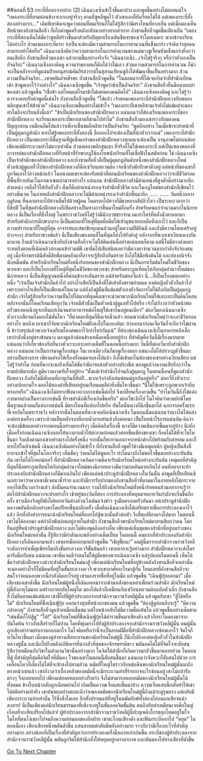 ##ตอนที่ 53 กระบี่ที่ออกจากปาก (2)
เฉินฉางเซิงเข้าใจขึ้นมาบ้าง และพูดขึ้นอย่างไม่ค่อยแน่ใจ “เพลงกระบี่ที่สามค่อนข้างจะยากอยู่จริงๆ ตามที่ซูหลีพูดไว้ ตัวเขาเองก็ยังเรียนไม่ได้ แต่เพลงกระบี่ทั้งสองอย่างแรก...”
เดิมทีเขาคิดจะพูดว่าตอนที่ตนเรียนก็ไม่ได้รู้สึกว่ามีตรงไหนที่ยากเย็น แต่เมื่อมองเห็นสีหน้าของถังซานสือลิ่ว ก็เก็บคำพูดครึ่งหลังกลับมาอย่างยากลำบาก
ถังซานสือลิ่วพูดขึ้นเสียงเย็น “เพลงกระบี่ที่สองเห็นได้ชัดว่าซูหลีสร้างขึ้นมาสำหรับปัญหาเรื่องเส้นชีพจรของเจ้าโดยเฉพาะ พวกข้าจะเรียนได้อย่างไร ส่วนเพลงกระบี่แรก จำเป็นจะต้องมีความสามารถในการคำนวณที่แข็งแกร่ง เจ้าคิดว่าทุกคนสามารถทำได้หรือ”
เฉินฉางเซิงคิดว่าความสามารถในการคำนวณของแม่นางชูเจี้ยนยังแข็งแกร่งยิ่งกว่าตนเสียอีก
ถังซานสือลิ่วมองเขา แล้วถามขึ้นอย่างจริงจัง “เฉินฉางเซิง...เจ้าไม่รู้จริงๆ หรือว่าตัวเองเป็นอัจฉริยะ”
เฉินฉางเซิงลองคิดดู ความจำของตนก็นับได้ว่าไม่เลว ส่วนความสามารถในการคำนวณ ก็น่าจะเป็นหลังจากที่ดูแผ่นป้ายอนุสรณ์คัมภีร์สวรรค์ในสุสานเทียนซูถึงได้พัฒนาขึ้นเป็นอย่างมาก ส่วนความเป็นอัจฉริยะ...เขาพลันส่ายศีรษะ
ถังซานสือลิ่วพูดขึ้น “ในตอนแรกที่ได้เจอกับเจ้าที่สำนักเทียนเต้า ข้าพูดเอาไว้ว่าอย่างไร”
เฉินฉางเซิงพูดขึ้น “เจ้าพูดว่าข้าเป็นอัจฉริยะ”
ถังซานสือลิ่วยื่นมือมาตบบ่าของเขา แล้วพูดขึ้น “เชื่อข้า แต่ไหนแต่ไรมาข้าไม่เคยมองคนผิดไป”
เฉินฉางเซิงลองคิดดู และไม่รู้ว่าควรจะตอบรับคำพูดนี้เช่นไร
ถังซานสือลิ่วพูดขึ้น “ใช่แล้ว เจ้าสอนเพลงกระบี่สำนักฝึกหลวงกับพลองพลิกขุนเขาให้ข้าด้วย”
เฉินฉางเซิงถามขึ้นอย่างไม่เข้าใจ “เพลงกระบี่เขาหลีซานเจ้ายังไม่แม้แต่จะมอง ทำไมถึงจะเรียนสิ่งนี้เล่า”
“ข้าเป็นนักเรียนของสำนักฝึกหลวง แน่นอนว่าก็ต้องเรียนเพลงกระบี่ของสำนักฝึกหลวง จะเรียนเพลงกระบี่ของเขาหลีซานไปทำไม” ถังซานสือลิ่วมองเขาราวกับมองคนปัญญาอ่อน เหมือนลืมไปแล้วว่าเพิ่งจะชื่นชมอีกฝ่ายว่าเป็นอัจฉริยะ “พูดอีกอย่าง ในเมื่อข้าจะทำหน้าที่เป็นผู้คุมกฎสำนัก หากไม่รู้เพลงกระบี่ทั้งสองนี้ ลือออกไปจะต้องเป็นที่น่าหัวเราะแน่”
เพลงกระบี่สำนักฝึกหลวง เป็นเพลงกระบี่พื้นฐานที่ผู้แข็งแกร่งของสำนักฝึกหลวงทุกคนจะต้องเป็น อานุภาพไม่อ่อนด้อย เพียงแต่มีกระบวนท่าไม่มากเท่านั้น
ส่วนพลองพลิกขุนเขา ที่จริงก็ไม่ใช่เพลงกระบี่ แต่เป็นเพลงพลองที่อาจารย์ของสำนักฝึกหลวงที่รับหน้าที่รักษากฎใช้ลงโทษนักเรียนที่ไม่เชื่อฟังในสมัยก่อน
ใช่ เฉินฉางเซิงเป็นเจ้าสำนักของสำนักฝึกหลวง และถังซานสือลิ่วก็เป็นผู้คุมกฎอันดับหนึ่งของสำนักฝึกหลวงใหม่ หัวหน้าผู้ดูแลทั่วไปของสำนักฝึกหลวงก็คือเซวียนหยวนผ้อ เจ๋อซิ่วยังพักรักษาตัวอยู่ แต่หน้าที่ของเขาก็ถูกจัดเอาไว้ล่วงหน้าแล้ว ในอนาคตเขาจะต้องรับหน้าที่สอนนักเรียนของสำนักฝึกหลวงว่าจะมีชีวิตรอดที่พื้นที่ราบหิมะในอาณาเขตเผ่ามารอย่างไร แน่นอน สำนักฝึกหลวงยังมีตำแหน่งที่สูงศักดิ์อย่างมากอีกตำแหน่ง เหลือไว้ให้กับลั่วลั่ว นั่นก็คือตำแหน่งรองเจ้าสำนักชั่วชีวิต และในกฎใหม่ของสำนักก็เขียนไว้อย่างชัดเจน ในภายหลังสำนักฝึกหลวงจะไม่มีตำแหน่งรองเจ้าสำนักขึ้นมาอีก
......
......
วันหนึ่งกลางฤดูร้อน ที่นอกตรอกไป่ฮวาเต็มไปด้วยผู้คน ในตรอกไป่ฮวาก็มีธงหลากสีปลิวไสว
เป็นระยะเวลากว่ายี่สิบปี ในที่สุดสำนักฝึกหลวงก็เปิดอย่างเป็นทางการขึ้นมาใหม่อีกครั้ง
สำหรับคนแก่จำนวนมากในนิกายหลวง นี่เป็นเรื่องที่ยิ่งใหญ่ ในพระราชวังหลีไม่รู้ว่ามีนักบวชชราจำนวนเท่าไหร่ที่หลั่งน้ำตาออกมา
สำหรับสำนักการศึกษากลาง นี่เป็นมรดกที่ใหญ่ที่สุดที่อดีตใต้เท้ามุขนายกเหลือทิ้งเอาไว้ และก็เป็นความปรารถนาที่ใหญ่ที่สุด อาจารย์และสมาชิกทุกคนล้วนอยู่ในความปีติยินดี และยังมีความโศกเศร้าอยู่บ้างจางๆ
สำหรับราชวงศ์แล้ว นี่เป็นเสียงของตนที่ในที่สุดก็ส่งไปยังต้าลู่ หลังจากที่พวกเขาเงียบเหงากันมานาน ถึงแม้ว่าเฉินฉางเซิงกับถังซานสือลิ่วจะไม่ได้คิดเช่นนี้อย่างแน่นอนก็ตาม แต่นี่ไม่มีทางส่งผลกระทบถึงตอนที่เฉินหลิวอ๋องมาเข้าร่วมพิธี เขาลืมไปเสียสนิทเลยว่ามีดวงตาจำนวนมากกำลังจับจ้องตนอยู่ เมื่อจักรพรรดินีศักดิ์สิทธิ์ตามหลังมาก็อาจจะรู้สึกถึงอันตราย ถึงได้ใช้มือพิงต้นไม้ และปลงอนิจจังนับหมื่นพัน
สำหรับนักเรียนใหม่ทั้งหนึ่งร้อยคนของสำนักฝึกหลวง นี่เป็นการเริ่มต้มใหม่ในชีวิตของพวกเขา และก็เป็นโอกาสที่ใหญ่ที่สุดในชีวิตของพวกเขา
สำหรับตระกูลเทียนไห่กับกลุ่มอำนาจใหม่ของนิกายหลวง นี่เป็นสัญญาณหนึ่งที่ค่อนข้างจะอันตราย
แต่สำหรับม่ออวี่แล้ว นี่...ก็เป็นเรื่องตลกอย่างหนึ่ง
“เจ้าเป็นเจ้าสำนักก็แล้วไป อย่างไรเสียก็เป็นสิ่งที่ใต้เท้าสังฆราชกำหนด องค์หญิงลั่วลั่วก็แล้วไป เพราะอย่างไรเสียก็เป็นเพียงแค่ในนาม แต่ถังถังผู้นั้นที่แม้แต่ตัวเองยังจัดการไม่ได้ถึงกับเป็นผู้คุมกฎสำนัก เจ้าไม่รู้สึกหรือว่าความเป็นไปได้มากที่สุดคือเขาจะนำพาพวกนักเรียนใหม่ให้เละเทะเป็นดินโคลน หลังจากนั้นก็โดดเรียนเสียทุกวัน เจ้าหมีตัวนั้นเป็นหัวหน้าผู้ดูแลทั่วไปหรือ เจ้าไม่กังวลว่าหัวหน้าพ่อครัวของหอเฉิงหูจะเห็นแก่เงินจนทำอาหารหม้อใหญ่ให้เขากินอยู่คนเดียว”
ม่ออวี่มองเฉินฉางเซิง หัวเราะเสียจนกิ่งดอกไม้สั่นไหว “ที่น่าตลกที่สุดก็คือเจ๋อซิ่วแล้ว สอนพวกนักเรียนใหม่ว่าจะเอาชีวิตรอดอย่างไร พอถึงเวลาเขาก็จับพวกนักเรียนใหม่ฝังลงไปในกองหิมะ ถ้าออกมาก่อนเจ็ดวันก็จะถือว่าไม่ผ่าน นี่ ข้าว่าสรุปแล้วพวกเจ้าเตรียมโลงศพเอาไว้เท่าไหร่กันแน่”
ที่ห้องของเฉินฉางเซิงในอาคารหลังเล็ก เขากำลังนั่งอยู่ตรงข้ามนาง มองดูแล้วค่อนข้างเหน็ดเหนื่อยอยู่บ้าง ที่สำคัญคือวันนี้มีเรื่องมากมาย แน่นอนว่าก็เกี่ยวข้องกับที่นางหัวเราะเยาะอย่างเต็มที่ในตอนนี้อย่างมาก
วันนี้ที่ม่ออวี่มายังสำนักฝึกหลวง แน่นอนว่าเป็นการมาดูเรื่องสนุก ในเวลาเดียวกันก็มาดูเรื่องตลก แต่นางไม่ได้ปรากฏตัวขึ้นมาอย่างเป็นทางการ เพียงแค่รอให้เรื่องทั้งหมดจบลงไปแล้ว ถึงได้เข้ามาในห้องของเขาอย่างเงียบเชียบ แต่ไม่รู้ว่าทำไม ก่อนที่นางจะมาถึงเห็นได้ชัดว่ามีการแต่งตัวอย่างประณีต มองดูแล้วงดงามเสียยิ่งกว่าในยามปกติมากนัก ดูมีความงามจับใจอยู่บ้าง
“ตั้งแต่เจ้าสำนักไปจนถึงผู้คุมกฎ ในตอนนี้คนที่ดูแลสำนักฝึกหลวง ถึงกับไม่มีสักคนที่อายุเกินยี่สิบปี...พวกเจ้ากำลังเล่นพ่อแม่ลูกกันอยู่หรือ”
ม่ออวี่ยิ่งหัวเราะอย่างเบิกบานใจ ดอกไม้ทองคำที่เสียบอยู่บนเรือนผมสีดำยิ่งสั่นไหวขึ้นมา
“นี่ไม่ใช่เพราะถูกพวกเจ้าบีบหรอกหรือ” เฉินฉางเซิงไม่อยากฟังนางถากถางเช่นนี้ต่อไป จึงเปลี่ยนเรื่องถามขึ้น “ทำไมวันนี้ถึงได้แต่งกายมาอย่างเป็นทางการเช่นนี้ ที่ราชสำนักมีเรื่องเกิดขึ้นหรือ”
ม่ออวี่ชะงักไป ในใจคิดว่าตามปกติโดยพื้นฐานแล้วตนก็แต่งกายเช่นนี้ มีตรงไหนที่แปลกไปหรือ
ทันใดนั้นนางก็นึกขึ้นมาได้ นอกจากครั้งแรกที่เจอกันในพระราชวัง หลังจากนั้นในตอนที่นางเจอกับเฉินฉางเซิง ในตอนนั้นแน่นอนว่านางไม่ได้แต่งองค์ทรงเครื่อง เพราะล้วนเป็นหลังจากที่อาบน้ำอาบท่าแล้วถึงค่อยมา เป็นใบหน้าไร้การแต่งเติม คิดว่าจะต้องมีข้อแตกต่างจากตอนนี้อย่างมากจริงๆ
เมื่อคิดถึงเรื่องนี้ นางก็มีความเขินอายขึ้นมาอยู่บ้าง นึกถึงเมื่อครั้งก่อนเฉินฉางเซิงบอกให้นางอาบน้ำให้สะอาดก่อนแล้วค่อยขึ้นเตียงของเขา ก็อดไม่ได้ที่จะโมโหขึ้นมา จึงถลึงตามองเขาอย่างแรงไปครั้งหนึ่ง จากนั้นก็ทะยานออกจากหน้าต่างไปพร้อมกับสายลม และก็หายไปในป่าเช่นนี้
เฉินฉางเซิงคิดอย่างไม่เข้าใจ ที่ถังซานสือลิ่วพูดไว้ช่างมีเหตุผลนัก ผู้หญิงเป็นสิ่งที่ยากจะเข้าใจที่สุดในโลกจริงๆ เห็นชัดๆ ว่าตนไม่ได้พูดอะไร ทำไมนางถึงไม่พอใจขึ้นมาอย่างกะทันหันกัน
เขาไม่ได้โกหกม่ออวี่ ที่สำนักฝึกหลวงเกิดความคิดจะรับนักเรียนใหม่อย่างกะทันหัน เหตุผลที่สำคัญที่สุดก็คือตระกูลเทียนไห่กับกลุ่มอำนาจใหม่ของนิกายหลวงมีความกดดันมากเกินไป คนที่อยากจะท้าประลองกับสำนักฝึกหลวงก็มีมากเกินไป เพียงแค่หน้าประตูสำนักฝึกหลวงในวันนั้น คำพูดที่เปี๋ยเทียนซินกล่าวหาว่าพวกเขามีเจตนาชั่วร้าย และยังมีการรับปากของถังซานสือลิ่วที่ตามมาในภายหลังได้กระจายออกไปเป็นวงกว้างแล้ว ดังนั้นคนจำนวนมาก รวมไปถึงนักเรียนใหม่ทั้งหนึ่งร้อยคนล้วนอยากจะรู้ว่า ต่อไปสำนักฝึกหลวงจะทำอย่างไร
เช้าตรู่ของวันที่สอง การประลองที่หยุดมาหลายวันกำลังจะเริ่มขึ้นอีกครั้ง ชาวเมืองจิงตูที่พักไปหลายวันต่างล้วนวิ่งเต้นแจ้งข่าว จูงมือครอบครัวกันมา หน้าประตูสำนักฝึกหลวงพลันคึกคักอย่างหาใดเปรียบขึ้นมาอีกครั้ง
เมื่อคืนเฉินฉางเซิงได้เตรียมรายชื่อการประลองเอาไว้แล้ว อีกทั้งยังทำการแนะนำนักเรียนใหม่ที่ออกไปสู้พวกนั้นตัวต่อตัว จึงสิ้นเปลืองแรงไปมาก ในตอนนี้เขาไม่ได้ออกมา แต่กำลังพักผ่อนอยู่ภายในสำนัก
ถังซานสือลิ่วพานักเรียนใหม่มาสามสิบกว่าคน โดยยืนอยู่ที่หน้าประตูสำนักฝึกหลวง และไม่ต้องพูดถึงอย่างอื่น เพียงแค่เห็นชุดของสำนักที่อยู่บนร่างของนักเรียนใหม่เหล่านั้น ก็รู้สึกว่ามีกำลังและพลังอย่างเต็มเปี่ยม
ในตอนนี้ คนแรกที่ท้าประลองกับสำนักฝึกหลวงก็เดินออกมาแล้ว เขาผายมือออกมาแล้วพูดขึ้น “เชิญชี้แนะ”
คนผู้นี้มาจากสำนักจวนราชวังหลี ระดับการบำเพ็ญเพียรก็มาถึงขั้นทะลวงอเวจีขั้นต้นแล้ว
เขาอยากจะรู้อย่างมาก สำนักฝึกหลวงจะส่งใครมารับมือกับตน แน่นอน เขาชัดเจนดีว่าตนไม่ใช่คู่มือของพวกเฉินฉางเซิง แต่รูปแบบในตอนนี้ เห็นได้ชัดว่าสำนักฝึกหลวงน่าจะส่งนักเรียนใหม่มาสู้ เพียงแต่นักเรียนใหม่ที่อยู่ข้างหลังถังซานสือลิ่วเหล่านั้น จะมองอย่างไรก็ไม่มีคนที่อยู่ในขั้นทะลวงอเวจี พวกเขาอาศัยอะไรมาสู้กัน
ไหนเลยที่ถังซานสือลิ่วจะสนใจว่าคนนอกพวกนี้กำลังคิดอะไรอยู่ เขามองรายชื่อที่อยู่ในมือ แล้วพูดขึ้น “เฉินฟู่กุ้ยออกมา”
เมื่อเสียงของเขาดังขึ้น นักเรียนใหม่ผู้หนึ่งก็เดินออกมาจากด้านหลังของเหล่าเพื่อนร่วมสำนัก นักเรียนใหม่ผู้นี้ยังอายุไม่มาก แต่ร่างกายกลับใหญ่โต มองไปแล้วก็เหมือนกับเซวียนหยวนผ้อฉบับตัวเล็ก
ถังซานสือลิ่วไม่ยืดยาดแม้แต่น้อย เขาชี้ไปที่ผู้ท้าประลองจากสำนักจวนราชวังหลีผู้นั้น แล้วพูดกับเขา “สู้ได้หรือไม่”
นักเรียนใหม่ที่ชื่อเฉินฟู่กุ้ย ออกแรงทุบที่หน้าอกของตน แล้วพูดขึ้น “ต้องสู้ดูก่อนถึงจะรู้”
“มีความกล้าหาญ” ถังซานสือลิ่วดูแล้วเหมือนชื่นชม แต่ใบหน้ากลับไม่มีความตื่นเต้นใด แล้วพูดขึ้นอย่างเด็ดขาด “เช่นนั้นก็ไปสู้ดู”
“ได้!” นักเรียนใหม่ที่ชื่อเฉินฟู่กุ้ยได้คำรามขึ้นมาเสียงดัง แล้วก็กระโดดลงมาจากบันไดหิน ราวกับเสือร้ายก็ไม่ปาน โดยที่พุ่งตรงไปยังผู้ท้าประลองจากสำนักจวนราชวังหลีผู้นั้น
คนผู้นั้นถูกเสียงคำรามทำเอาตกอกตกใจ ในใจคิดหรือว่านี่จะเป็นยอดฝีมือที่สำนักฝึกหลวงซ่อนเอาไว้ จิตใจก็หวั่นไหวขึ้นมา เมื่อมองดูท่าทางเสือทะยานของนักเรียนใหม่ผู้นี้ ก็นึกไปถึงองค์หญิงลั่วลั่วในสำนักฝึกหลวงผู้นั้น และนึกไปถึงพลังอภินิหารที่น่ากลัวที่สุดของจักรพรรดิขาว พลันอดไม่ได้ที่จิตใจจะสับสน รู้สึกว่าเหมือนกับวิชาในตำนานวิชานั้นอย่างมาก ในจิตใต้สำนึกก็เกิดความกลัวขึ้นมาหลายส่วน
ในตอนที่สู้ ที่สำคัญที่สุดคือจิตใจที่มั่นคง ใจของเขาในตอนนี้สับสนขึ้นมา แน่นอนว่าจังหวะก็สับสนไปด้วย การเคลื่อนไหวก็เลี่ยงไม่ได้ที่จะช้าลงไปสามส่วน หมัดที่ใหญ่โตราวกับหม้อดินของนักเรียนใหม่ผู้นั้นมาถึงตรงหน้าเขาแล้ว เขากังวลว่าเบื้องหลังของหมัดนี้จะมีกระบวนท่าที่ร้ายกาจอะไรซ่อนอยู่ เขาไม่กล้ารับตรงๆ จึงถอยหลบไป เพียงแต่ถอยหลบอย่างรีบเร่ง จึงไม่สามารถหลบหมัดของนักเรียนใหม่ผู้นั้นได้ทั้งหมด ข้างใบหน้ากลับถูกเฉียดผ่านไป เกิดเป็นความเจ็บแสบขึ้นมาบ้าง
ความเจ็บแสบนี้กลับทำให้เขาได้สติอย่างแท้จริง
เขาค้นพบอย่างตกตะลึงว่าเพลงหมัดของนักเรียนใหม่ผู้นี้ถึงแม้จะดูรุนแรง แต่กลับมีเพียงกระบวนท่าเท่านั้น ไร้ซึ่งสิ่งใดเลย อีกทั้งปราณแท้ที่อยู่ในหมัดยักษ์ทั้งสองก็อ่อนแอเสียจนน่าสงสาร! นี่เป็นเพียงแค่นักเรียนธรรมดาที่เพิ่งจะอยู่ในขั้นถอดจิตขั้นต้น ตนถึงกับทำเหมือนเจอศึกใหญ่ เกือบที่จะเสียเปรียบไปแล้ว! ผู้ท้าประลองจากสำนักจวนราชวังหลีผู้นี้ปะทุเพลิงโกรธลุกโหมอยู่ในใจ โมโหที่ตนโง่เขลาไปจนถึงความอ่อนแอของอีกฝ่าย เขาตะโกนเสียงดัง และฟันกระบี่ออกไป
“หยุด”
ในตอนนี้เอง เสียงเสียงหนึ่งพลันดังขึ้น แสนสงบแต่กลับมีพลังอย่างมาก ราวกับว่ามีเรื่องอะไรที่สำคัญอย่างมาก อย่างน้อยก็เป็นเรื่องที่สำคัญกว่าการประลองครั้งนี้หลายเท่าเกิดขึ้น
กระบี่ของผู้ท้าประลองจากสำนักจวนราชวังหลีผู้นั้น พลันถูกจิตใต้สำนึกสั่งให้หยุดอยู่กลางอากาศ และหันมองไปทางเสียงที่ดังขึ้น


[Go To Next Chapter]( ./485.md)